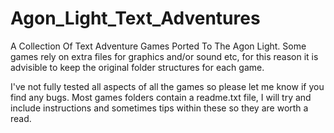 # Agon_Light_Text_Adventures
A Collection Of Text Adventure Games Ported To The Agon Light.
Some games rely on extra files for graphics and/or sound etc,
for this reason it is advisible to keep the original folder structures for each game.

I've not fully tested all aspects of all the games so please let me know if you find any bugs.
Most games folders contain a readme.txt file, I will try and include instructions and sometimes tips within these
so they are worth a read.
